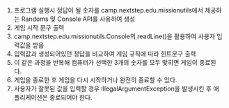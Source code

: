1. 프로그램 실행시 정답이 될 숫자를 camp.nextstep.edu.missionutils에서 제공하는 Randoms 및 Console API를 사용하여 생성
2. 게임 시작 문구 출력
3. camp.nextstep.edu.missionutils.Console의 readLine()을 활용하여 사용자 입력값을 받음
4. 입력값과 생성되어있던 정답을 비교하여 게임 규칙에 따라 힌트문구 출력
5. 이 같은 과정을 반복해 컴퓨터가 선택한 3개의 숫자를 모두 맞히면 게임이 종료된다.
6. 게임을 종료한 후 게임을 다시 시작하거나 완전히 종료할 수 있다.
7. 사용자가 잘못된 값을 입력할 경우 IllegalArgumentException을 발생시킨 후 애플리케이션은 종료되어야 한다.